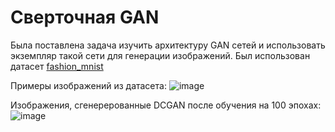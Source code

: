 # Сверточная GAN

Была поставлена задача изучить архитектуру GAN сетей и использовать экземпляр такой сети для генерации изображений.
Был использован датасет [fashion_mnist](https://github.com/zalandoresearch/fashion-mnist)

Примеры изображений из датасета: 
![image](https://github.com/user-attachments/assets/f90c94f8-bbb9-42b3-86d7-32b158eaee89)

Изображения, сгенерерованные DCGAN после обучения на 100 эпохах:
![image](https://github.com/user-attachments/assets/d97fb2ac-da97-4afa-94ba-5cf0256aca58)

